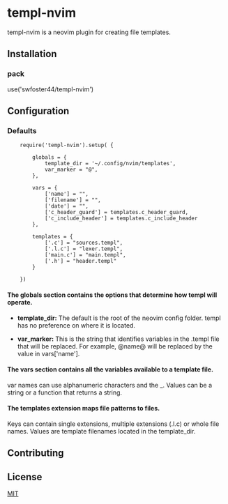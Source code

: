 # templ-nvim

templ-nvim is a neovim plugin for creating file templates.

## Installation

### pack
use('swfoster44/templ-nvim')


## Configuration

### Defaults
```
    require('templ-nvim').setup( {

        globals = {
            template_dir = '~/.config/nvim/templates',
            var_marker = "@",
        },

        vars = {
            ['name'] = "",
            ['filename'] = "",
            ['date'] = "",
            ['c_header_guard'] = templates.c_header_guard,
            ['c_include_header'] = templates.c_include_header
        },

        templates = {
            ['.c'] = "sources.templ",
            ['.l.c'] = "lexer.templ",
            ['main.c'] = "main.templ",
            ['.h'] = "header.templ"
        }

    })
```

#### The  globals section contains the options that determine how templ will operate.

* **template_dir:** The default is the root of the neovim config folder. templ
has no preference on where it is located.

* **var_marker:** This is the string that identifies variables in the .templ 
file that will be replaced. For example, @name@ will be replaced by the value
in vars['name'].


#### The vars section contains all the variables available to a template file. 

var names can use alphanumeric characters and the _. Values can be a string or a 
function that returns a string.


#### The templates extension maps file patterns to files.

Keys can contain single extensions, multiple extensions (.l.c) or whole file 
names. Values are template filenames located in the template_dir.


## Contributing


## License

[MIT](https://choosealicense.com/licenses/mit/)
